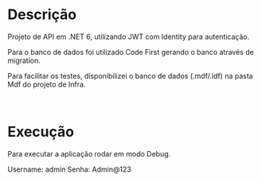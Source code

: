 # Descrição
Projeto de API em .NET 6, utilizando JWT com Identity para autenticação.

Para o banco de dados foi utilizado Code First gerando o banco através de migration.

Para facilitar os testes, disponibilizei o banco de dados (.mdf/.ldf) na pasta Mdf do projeto de Infra.

<br>

# Execução
Para executar a aplicação rodar em modo Debug.

Username: admin
Senha: Admin@123

<br>
